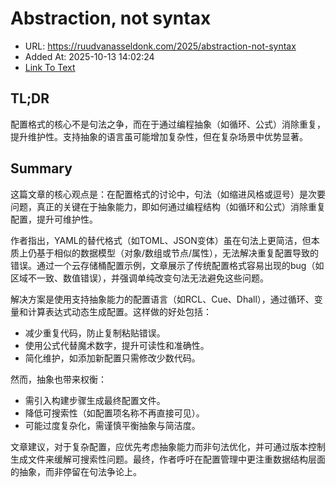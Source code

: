 # Abstraction, not syntax
- URL: https://ruudvanasseldonk.com/2025/abstraction-not-syntax
- Added At: 2025-10-13 14:02:24
- [Link To Text](2025-10-13-abstraction,-not-syntax_raw.md)

## TL;DR
配置格式的核心不是句法之争，而在于通过编程抽象（如循环、公式）消除重复，提升维护性。支持抽象的语言虽可能增加复杂性，但在复杂场景中优势显著。

## Summary
这篇文章的核心观点是：在配置格式的讨论中，句法（如缩进风格或逗号）是次要问题，真正的关键在于抽象能力，即如何通过编程结构（如循环和公式）消除重复配置，提升可维护性。

作者指出，YAML的替代格式（如TOML、JSON变体）虽在句法上更简洁，但本质上仍基于相似的数据模型（对象/数组或节点/属性），无法解决重复配置导致的错误。通过一个云存储桶配置示例，文章展示了传统配置格式容易出现的bug（如区域不一致、数值错误），并强调单纯改变句法无法避免这些问题。

解决方案是使用支持抽象能力的配置语言（如RCL、Cue、Dhall），通过循环、变量和计算表达式动态生成配置。这样做的好处包括：
- 减少重复代码，防止复制粘贴错误。
- 使用公式代替魔术数字，提升可读性和准确性。
- 简化维护，如添加新配置只需修改少数代码。

然而，抽象也带来权衡：
- 需引入构建步骤生成最终配置文件。
- 降低可搜索性（如配置项名称不再直接可见）。
- 可能过度复杂化，需谨慎平衡抽象与简洁度。

文章建议，对于复杂配置，应优先考虑抽象能力而非句法优化，并可通过版本控制生成文件来缓解可搜索性问题。最终，作者呼吁在配置管理中更注重数据结构层面的抽象，而非停留在句法争论上。
